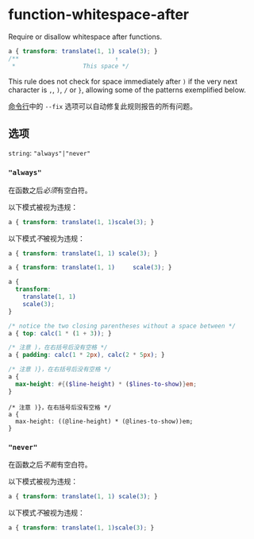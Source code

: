 # function-whitespace-after

Require or disallow whitespace after functions.

```css
a { transform: translate(1, 1) scale(3); }
/**                           ↑
 *                   This space */
```

This rule does not check for space immediately after `)` if the very next character is `,`, `)`, `/` or `}`, allowing some of the patterns exemplified below.

[命令行](../../../docs/user-guide/cli.md#自动修复错误)中的 `--fix` 选项可以自动修复此规则报告的所有问题。

## 选项

`string`: `"always"|"never"`

### `"always"`

在函数之后*必须*有空白符。

以下模式被视为违规：

```css
a { transform: translate(1, 1)scale(3); }
```

以下模式*不*被视为违规：

```css
a { transform: translate(1, 1) scale(3); }
```

```css
a { transform: translate(1, 1)     scale(3); }
```

```css
a {
  transform:
    translate(1, 1)
    scale(3);
}
```

```css
/* notice the two closing parentheses without a space between */
a { top: calc(1 * (1 + 3)); }
```

```css
/* 注意 )，在右括号后没有空格 */
a { padding: calc(1 * 2px), calc(2 * 5px); }
```

```scss
/* 注意 )}，在右括号后没有空格 */
a {
  max-height: #{($line-height) * ($lines-to-show)}em;
}
```

```less
/* 注意 )}，在右括号后没有空格 */
a {
  max-height: ((@line-height) * (@lines-to-show))em;
}
```

### `"never"`

在函数之后*不能*有空白符。

以下模式被视为违规：

```css
a { transform: translate(1, 1) scale(3); }
```

以下模式*不*被视为违规：

```css
a { transform: translate(1, 1)scale(3); }
```
